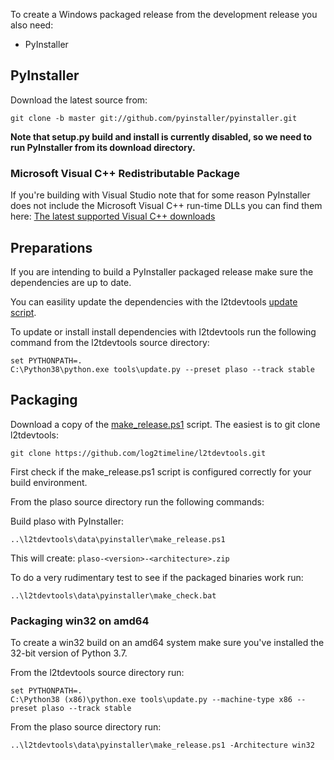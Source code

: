 To create a Windows packaged release from the development release you also need:

* PyInstaller

## PyInstaller

Download the latest source from:
```
git clone -b master git://github.com/pyinstaller/pyinstaller.git
```

**Note that setup.py build and install is currently disabled, so we need to run
PyInstaller from its download directory.**

### Microsoft Visual C++ Redistributable Package

If you're building with Visual Studio note that for some reason PyInstaller
does not include the Microsoft Visual C++ run-time DLLs you can find them here:
[The latest supported Visual C++ downloads](https://support.microsoft.com/en-us/topic/the-latest-supported-visual-c-downloads-2647da03-1eea-4433-9aff-95f26a218cc0)

## Preparations

If you are intending to build a PyInstaller packaged release make sure the
dependencies are up to date.

You can easility update the dependencies with the l2tdevtools
[update script](https://github.com/log2timeline/l2tdevtools/wiki/Update-script).

To update or install install dependencies with l2tdevtools run the following
command from the l2tdevtools source directory:

```
set PYTHONPATH=.
C:\Python38\python.exe tools\update.py --preset plaso --track stable
```

## Packaging

Download a copy of the [make_release.ps1](https://raw.githubusercontent.com/log2timeline/l2tdevtools/main/data/pyinstaller/make_release.ps1)
script. The easiest is to git clone l2tdevtools:
```
git clone https://github.com/log2timeline/l2tdevtools.git
```

First check if the make_release.ps1 script is configured correctly for your
build environment.

From the plaso source directory run the following commands:

Build plaso with PyInstaller:
```
..\l2tdevtools\data\pyinstaller\make_release.ps1
```

This will create: `plaso-<version>-<architecture>.zip`

To do a very rudimentary test to see if the packaged binaries work run:
```
..\l2tdevtools\data\pyinstaller\make_check.bat
```

### Packaging win32 on amd64

To create a win32 build on an amd64 system make sure you've installed the 32-bit version of Python 3.7.

From the l2tdevtools source directory run:

```
set PYTHONPATH=.
C:\Python38 (x86)\python.exe tools\update.py --machine-type x86 --preset plaso --track stable
```

From the plaso source directory run:

```
..\l2tdevtools\data\pyinstaller\make_release.ps1 -Architecture win32
```
